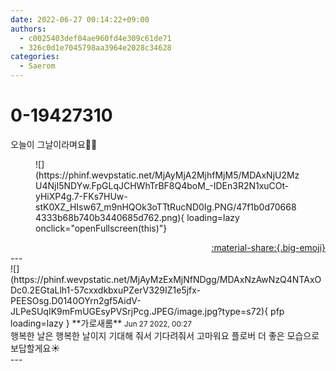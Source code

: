 ```yaml
---
date: 2022-06-27 00:14:22+09:00
authors:
  - c0025403def04ae960fd4e309c61de71
  - 326c0d1e7045798aa3964e2028c34628
categories:
  - Saerom
---
```


# 0-19427310

<div class="post-container" markdown="1">
<div class="content-container md-sidebar__scrollwrap" markdown="1">

오늘이 그날이라며요👀😘
<figure markdown="1">
![](https://phinf.wevpstatic.net/MjAyMjA2MjhfMjM5/MDAxNjU2MzU4NjI5NDYw.FpGLqJCHWhTrBF8Q4boM_-IDEn3R2N1xuCOt-yHiXP4g.7-FKs7HUw-stK0XZ_HIsw67_m9nHQOk3oTTtRucND0Ig.PNG/47f1b0d706684333b68b740b3440685d762.png){ loading=lazy onclick="openFullscreen(this)"}
</figure>


</div>
</div>

<div style="text-align: right;" markdown="1">
<a href="https://weverse.io/fromis9/fanpost/0-19427310" style="text-align: right;">:material-share:{.big-emoji}</a>
</div>
---

<div class="comments-container md-sidebar__scrollwrap" markdown="1">
<div class="comment" markdown="1">
<div class='id-container' markdown="1">
![](https://phinf.wevpstatic.net/MjAyMzExMjNfNDgg/MDAxNzAwNzQ4NTAxODc0.2EGtaLlh1-57cxxdkbxuPZerV329IZ1e5jfx-PEESOsg.D0140OYrn2gf5AidV-JLPeSUqIK9mFmUGEsyPVSrjPcg.JPEG/image.jpg?type=s72){ pfp loading=lazy }
**<span class="artist">가로새롬</span>** <small>Jun 27 2022, 00:27</small><br>
</div>
<div class='comment-body' markdown="1">
행복한 날은 행복한 날이지 기대해 줘서 기다려줘서 고마워요 플로버 더 좋은 모습으로 보답할게요☀️
</div>
</div>
</div>
---
